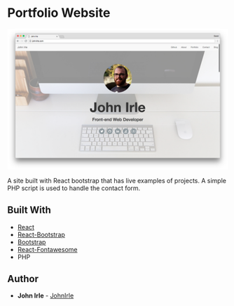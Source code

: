 # Portfolio Website

![screenshot](/portfolio-lg.png)

A site built with React bootstrap that has live examples of projects. A simple PHP script is used to handle the contact form. 

## Built With

* [React](https://github.com/facebook/react)
* [React-Bootstrap](https://github.com/react-bootstrap/react-bootstrap)
* [Bootstrap](https://getbootstrap.com/)
* [React-Fontawesome](https://github.com/FortAwesome/react-fontawesome)
* PHP

## Author

* **John Irle** - [JohnIrle](https://github.com/JohnIrle)